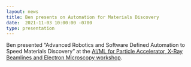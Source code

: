 ```yaml
---
layout: news
title: Ben presents on Automation for Materials Discovery
date:  2021-11-03 10:00:00 -0700
type: presentation
---
```

Ben presented “Advanced Robotics and Software Defined Automation to Speed Materials Discovery” at the [AI/ML for Particle Accelerator, X-Ray Beamlines and Electron Microscopy workshop](https://indico.fnal.gov/event/50731/).
